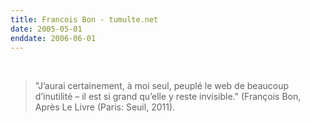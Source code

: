 ```yaml
---
title: Francois Bon - tumulte.net 
date: 2005-05-01
enddate: 2006-06-01
---
```


![]()
![]()
![]()


> "J’aurai certainement, à moi seul, peuplé le web de beaucoup d’inutilité – il est si grand qu’elle y reste invisible." (François Bon, Après Le Livre (Paris: Seuil, 2011).
